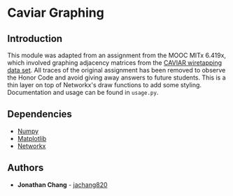 # Caviar Graphing

## Introduction

This module was adapted from an assignment from the MOOC MITx 6.419x, which involved graphing adjacency matrices from the [CAVIAR wiretapping data set](https://sites.google.com/site/ucinetsoftware/datasets/covert-networks/caviar). All traces of the original assignment has been removed to observe the Honor Code and avoid giving away answers to future students. This is a thin layer on top of Networkx's draw functions to add some styling. Documentation and usage can be found in ``usage.py``.

## Dependencies

* [Numpy](https://numpy.org/doc/1.20/)
* [Matplotlib](https://matplotlib.org/3.4.1/index.html)
* [Networkx](https://networkx.org/documentation/networkx-2.5/)

## Authors

* **Jonathan Chang** - [jachang820](https://github.com/jachang820/)


